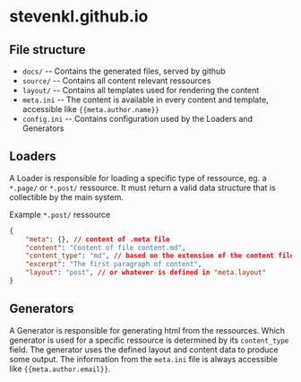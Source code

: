 # stevenkl.github.io



## File structure

* `docs/` -- Contains the generated files, served by github
* `source/` -- Contains all content relevant ressources
* `layout/` -- Contains all templates used for rendering the content
* `meta.ini` -- The content is available in every content and template, accessible like `{{meta.author.name}}`
* `config.ini` -- Contains configuration used by the Loaders and Generators


## Loaders
A Loader is responsible for loading a specific type of ressource, eg. a `*.page/` or `*.post/` ressource.
It must return a valid data structure that is collectible by the main system.

Example `*.post/` ressource
```json
{
	"meta": {}, // content of .meta file
	"content": "Content of file content.md",
	"content_type": "md", // based on the extension of the content file
	"excerpt": "The first paragraph of content",
	"layout": "post", // or whatever is defined in "meta.layout"
}
```


## Generators
A Generator is responsible for generating html from the ressources. Which generator is used for a specific ressource
is determined by its `content_type` field.
The generator uses the defined layout and content data to produce some output. The information from the `meta.ini` file
is always accessible like `{{meta.author.email}}`.
